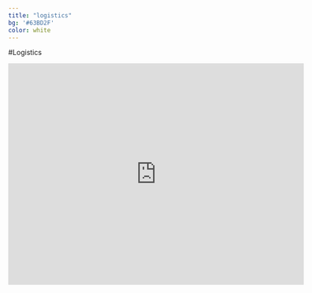 ```yaml
---
title: "logistics"
bg: '#63BD2F'
color: white
---
```


#Logistics

<div class="icontain">
<iframe width="600" height="450" frameborder="0" style="border:0" src="https://www.google.com/maps/embed/v1/place ?key=AIzaSyBWgLncJJvR2OskQhJpjEYCNzvCGNx1rJA &q=Union+Church+Seattle+WA" allowfullscreen></iframe>
</div>
